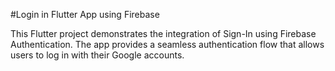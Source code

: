 #Login in Flutter App using Firebase

This Flutter project demonstrates the integration of Sign-In using Firebase Authentication. The app provides a seamless authentication flow that allows users to log in with their Google accounts. 
